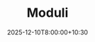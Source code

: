 ---
type: lecture
date: 2025-12-10T8:00:00+10:30
title: Moduli
thumbnail: /static_files/presentations/lec.jpg
links:
    - url: nan
      name: notebook
    
---